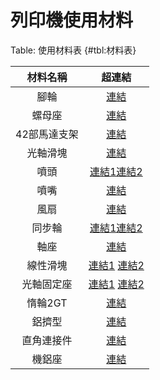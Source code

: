 列印機使用材料
===

Table: 使用材料表 {#tbl:材料表}


|   材料名稱   |                                                                                                                          超連結                                                                                                                          |
|:------------:|:--------------------------------------------------------------------------------------------------------------------------------------------------------------------------------------------------------------------------------------------------------:|
|     腳輪     |                                                                                                [連結](https://tw.misumi-ec.com/vona2/detail/110300511370/)                                                                                               |
|    螺母座    |                           [連結](https://detail.1688.com/offer/571855775654.html?spm=a261b.8768355.pic-list.2.1e3d3497zPcLbw&tracelog=p4p&clickid=139b6690be264b53b021d52477db9963&sessionid=9118ee9464b334d9b43d53e1dad425dc)                           |
| 42部馬達支架 |                                                                              [連結](https://world.taobao.com/item/565887733989.htm?spm=a21wu.10013406-tw.0.0.5ddfd7fcv0k9Tl)                                                                             |
|   光軸滑塊   |                                                                              [連結](https://world.taobao.com/item/14495101210.htm?spm=a21wu.10013406-tw.0.0.5df37e2bIirEth)                                                                              |
|     噴頭     |                             [連結1](https://world.taobao.com/item/560317882313.htm?spm=a21wu.10013406-tw.0.0.1da65c76OUnpUi)[連結2](https://world.taobao.com/item/520431331861.htm?spm=a21wu.10013406-tw.0.0.1da65c76OUnpUi)                             |
|     噴嘴     | [連結](https://item.taobao.com/item.htm?id=527963597624&ali_refid=a3_430750_1006:1122639050:N:3d%E6%89%93%E5%8D%B0%E6%9C%BA%E5%96%B7%E5%98%B4:0cb031b1a129ead4961146ee1ff7099b&ali_trackid=1_0cb031b1a129ead4961146ee1ff7099b&spm=a21wu.10013406-tw.0.0) |
|     風扇     |                                    [連結](https://tw.bid.yahoo.com/item/%E3%80%90%E5%85%A8%E5%86%A0%E3%80%91ADDA-9-2%E5%85%AC%E5%88%86%E9%A2%A8%E6%89%87-9-2-9-2-3-8%E5%85%AC%E5%88%8624V0-7A-2%E7%B7%9A-100518089635)                                   |
|    同步輪    |                 [連結1](http://www.ciguang.com/productsd/tid14/pid59.html)[連結2](https://item.taobao.com/item.htm?id=7088047896&scm=20140651.199.TW.973002450_7088047896&gclid=EAIaIQobChMIyOLR8Kue3wIV2qmWCh3gHAHUEAQYASABEgIT_PD_BwE)                 |
|     軸座     |                                                                              [連結](https://world.taobao.com/item/521011557898.htm?spm=a21wu.10013406-tw.0.0.572c2d3e6k8ZWK)                                                                             |
|     線性滑塊     |                                                                              [連結1](https://tw.misumi-ec.com/vona2/detail/110302734840/)                                                                            [連結2](https://tw.misumi-ec.com/pdf/fa/2015/p1_597.pdf)                                                                             |
|     光軸固定座     |                                                                              [連結1](https://tw.misumi-ec.com/vona2/detail/110300013850/?HissuCode=SHF16)                                                                            [連結2](https://tw.misumi-ec.com/pdf/fa/2015/p1_275.pdf)                                                                             |
|     惰輪2GT     |                                                                              [連結](https://item.taobao.com/item.htm?id=7088047896&scm=20140651.199.TW.973002450_7088047896&gclid=EAIaIQobChMIyOLR8Kue3wIV2qmWCh3gHAHUEAQYASABEgIT_PD_BwE&fbclid=IwAR1U1ltAM9fe_vtsuLzE6tUAKzem5GaqVjzFAY6iXQcYTL4eR3hgLq7a5Co)                                                                             |
|     鋁擠型       |                                                                              [連結](https://tw.misumi-ec.com/vona2/detail/110302686450/)                                                                            
|     直角連接件       |                                                                              [連結](https://tw.misumi-ec.com/vona2/detail/110300442860/)                                                                            
|     機鋁座       |                                                                              [連結](https://tw.bid.yahoo.com/item/%E3%80%90%E5%89%B5%E6%84%8F3D%E5%88%97%E5%8D%B0%E3%80%91MK8%E6%93%A0%E5%87%BA%E6%A9%9F%E9%8B%81%E5%BA%A7DIY%E9%85%8D%E4%BB%B6%E5%96%AE%E5%99%B4%E9%A0%AD%E6%93%A0%E5%87%BA%E6%A9%9F%E6%94%AF%E6%9E%B6-100431221165)                                                                            







